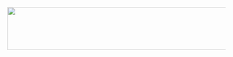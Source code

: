 <a href="https://github.com/devxb/gitanimals">
  <img
    src="https://render.gitanimals.org/lines/ywonchae1?pet-id=654089874774286948"
    width="600"
    height="100"
  />
</a>
